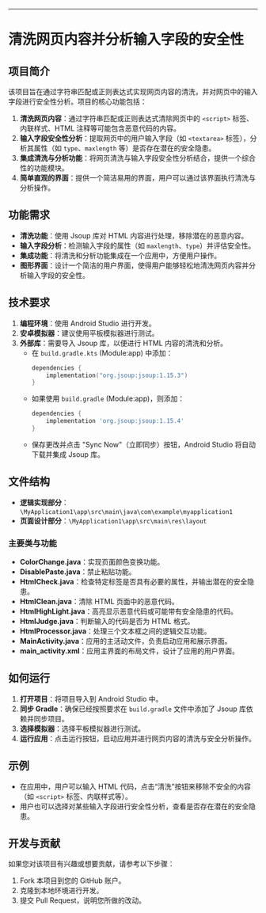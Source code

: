 
---

# 清洗网页内容并分析输入字段的安全性

## 项目简介

该项目旨在通过字符串匹配或正则表达式实现网页内容的清洗，并对网页中的输入字段进行安全性分析。项目的核心功能包括：

1. **清洗网页内容**：通过字符串匹配或正则表达式清除网页中的 `<script>` 标签、内联样式、HTML 注释等可能包含恶意代码的内容。
2. **输入字段安全性分析**：提取网页中的用户输入字段（如 `<textarea>` 标签），分析其属性（如 `type`、`maxlength` 等）是否存在潜在的安全隐患。
3. **集成清洗与分析功能**：将网页清洗与输入字段安全性分析结合，提供一个综合性的功能模块。
4. **简单直观的界面**：提供一个简洁易用的界面，用户可以通过该界面执行清洗与分析操作。

## 功能需求

- **清洗功能**：使用 Jsoup 库对 HTML 内容进行处理，移除潜在的恶意内容。
- **输入字段分析**：检测输入字段的属性（如 `maxlength`、`type`）并评估安全性。
- **集成功能**：将清洗和分析功能集成在一个应用中，方便用户操作。
- **图形界面**：设计一个简洁的用户界面，使得用户能够轻松地清洗网页内容并分析输入字段的安全性。

## 技术要求

1. **编程环境**：使用 Android Studio 进行开发。
2. **安卓模拟器**：建议使用平板模拟器进行测试。
3. **外部库**：需要导入 Jsoup 库，以便进行 HTML 内容的清洗和分析。
   - 在 `build.gradle.kts` (Module:app) 中添加：
     ```kotlin
     dependencies {
         implementation("org.jsoup:jsoup:1.15.3")
     }
     ```
   - 如果使用 `build.gradle` (Module:app)，则添加：
     ```groovy
     dependencies {
         implementation 'org.jsoup:jsoup:1.15.4'
     }
     ```
   - 保存更改并点击 "Sync Now"（立即同步）按钮，Android Studio 将自动下载并集成 Jsoup 库。

## 文件结构

- **逻辑实现部分**：`\MyApplication1\app\src\main\java\com\example\myapplication1`
- **页面设计部分**：`\MyApplication1\app\src\main\res\layout`

### 主要类与功能

- **ColorChange.java**：实现页面颜色变换功能。
- **DisablePaste.java**：禁止粘贴功能。
- **HtmlCheck.java**：检查特定标签是否具有必要的属性，并输出潜在的安全隐患。
- **HtmlClean.java**：清除 HTML 页面中的恶意代码。
- **HtmlHighLight.java**：高亮显示恶意代码或可能带有安全隐患的代码。
- **HtmlJudge.java**：判断输入的代码是否为 HTML 格式。
- **HtmlProcessor.java**：处理三个文本框之间的逻辑交互功能。
- **MainActivity.java**：应用的主活动文件，负责启动应用和展示界面。
- **main_activity.xml**：应用主界面的布局文件，设计了应用的用户界面。

## 如何运行

1. **打开项目**：将项目导入到 Android Studio 中。
2. **同步 Gradle**：确保已经按照要求在 `build.gradle` 文件中添加了 Jsoup 库依赖并同步项目。
3. **选择模拟器**：选择平板模拟器进行测试。
4. **运行应用**：点击运行按钮，启动应用并进行网页内容的清洗与安全分析操作。

## 示例

- 在应用中，用户可以输入 HTML 代码，点击“清洗”按钮来移除不安全的内容（如 `<script>` 标签、内联样式等）。
- 用户也可以选择对某些输入字段进行安全性分析，查看是否存在潜在的安全隐患。

## 开发与贡献

如果您对该项目有兴趣或想要贡献，请参考以下步骤：

1. Fork 本项目到您的 GitHub 账户。
2. 克隆到本地环境进行开发。
3. 提交 Pull Request，说明您所做的改动。
